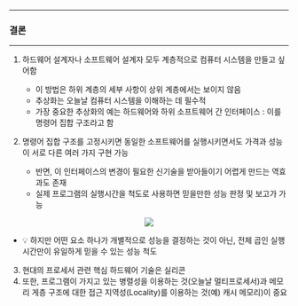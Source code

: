 -----
### 결론
-----
1. 하드웨어 설계자나 소프트웨어 설계자 모두 계층적으로 컴퓨터 시스템을 만들고 싶어함
   - 이 방법은 하위 계층의 세부 사항이 상위 계층에서는 보이지 않음
   - 추상화는 오늘날 컴퓨터 시스템을 이해하는 데 필수적
   - 가장 중요한 추상화의 예는 하드웨어와 하위 소프트웨어 간 인터페이스 : 이를 명령어 집합 구조라고 함

2. 명령어 집합 구조를 고정시키면 동일한 소프트웨어를 실행시키면서도 가격과 성능이 서로 다른 여러 가지 구현 가능
   - 반면, 이 인터페이스의 변경이 필요한 신기술을 받아들이기 어렵게 만드는 역효과도 존재
   - 실제 프로그램의 실행시간을 척도로 사용하면 믿을만한 성능 판정 및 보고가 가능
<div align="center">
<img src="https://github.com/user-attachments/assets/baab72a1-f720-4e07-8367-adf7f989f70b">
</div>

   - 💡 하지만 어떤 요소 하나가 개별적으로 성능을 결정하는 것이 아닌, 전체 곱인 실행 시간만이 유일하게 믿을 수 있는 성능 척도

3. 현대의 프로세서 관련 핵심 하드웨어 기술은 실리콘
4. 또한, 프로그램이 가지고 있는 병렬성을 이용하는 것(오늘날 멀티프로세서)과 메모리 게층 구조에 대한 접근 지역성(Locality)를 이용하는 것(예) 캐시 메모리)이 중요
